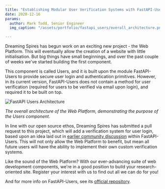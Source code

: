 ```yaml
---
title: "Establishing Modular User Verification Systems with FastAPI-Users"
date: 2020-12-16
params:
  author: Mark Todd, Senior Engineer
  img_caption: "/assets/portfolio/fastapi_users/overall_architecture.png"

---
```


Dreaming Spires has begun work on an exciting new project - the Web Platform.
This will eventually allow the creation of a website with little initialisation.
But big things have small beginnings, and over the past couple of weeks we've started building the first component.

This component is called Users, and it is built upon the module FastAPI-Users to provide secure user login and authentication primitives.
However, in its current version, FastAPI-Users does not contain a method for user verification (required for users to be verified via email upon login), and required it to be built on top.

<img src="/assets/portfolio/fastapi_users/overall_architecture.png" alt="FastAPI Users Architecture">

_The overall architecture of the Web Platform, demonstrating the purpose of the Users component._

In line with our open source ethos, Dreaming Spires has submitted a pull request to this project, which will add a verification system for user login, based upon an idea laid out in [earlier community discussion](https://github.com/frankie567/fastapi-users/issues/106) within FastAPI-Users.
This will not only allow the Web Platform to benefit, but mean all future users will have the ability to implement their own custom verification systems.

Like the sound of the Web Platform? With our ever-advancing suite of web development components, we're in a good position to build your research-oriented site.
Register your interest with us to find out all we can do for you!

And for more info on FastAPI-Users, see its [official repository](https://github.com/frankie567/fastapi-users).
